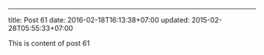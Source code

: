 ---
title: Post 61
date: 2016-02-18T16:13:38+07:00
updated: 2015-02-28T05:55:33+07:00

This is content of post 61